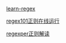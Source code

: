 [learn-regex](https://github.com/ziishaned/learn-regex/blob/master/translations/README-cn.md)

[regex101正则在线运行](https://regex101.com/r/dmRygT/1)

[regexper正则解读](https://regexper.com)